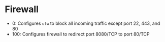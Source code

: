 # Firewall
- 0: Configures `ufw` to block all incoming traffic except port 22, 443, and 80
- 100: Configures firewall to redirect port 8080/TCP to port 80/TCP
